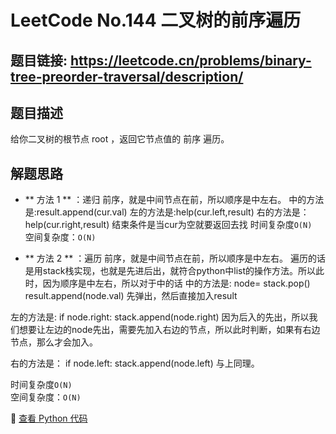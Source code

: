 # LeetCode No.144 二叉树的前序遍历

## 题目链接: https://leetcode.cn/problems/binary-tree-preorder-traversal/description/

## 题目描述
给你二叉树的根节点 root ，返回它节点值的 前序 遍历。



## 解题思路
- ** 方法 1 ** ：递归
前序，就是中间节点在前，所以顺序是中左右。
中的方法是:result.append(cur.val)
左的方法是:help(cur.left,result)
右的方法是：help(cur.right,result)
结束条件是当cur为空就要返回去找
时间复杂度`O(N)`  
空间复杂度：`O(N)`

- ** 方法 2 ** ：遍历
前序，就是中间节点在前，所以顺序是中左右。
遍历的话是用stack栈实现，也就是先进后出，就符合python中list的操作方法。所以此时，因为顺序是中左右，所以对于中的话
中的方法是:
node= stack.pop()
result.append(node.val)
先弹出，然后直接加入result

左的方法是:
if node.right:
    stack.append(node.right)
因为后入的先出，所以我们想要让左边的node先出，需要先加入右边的节点，所以此时判断，如果有右边节点，那么才会加入。

右的方法是：
if node.left:
    stack.append(node.left)
与上同理。

时间复杂度`O(N)`  
空间复杂度：`O(N)`

📌 [查看 Python 代码](../solutions/python/No_144_二叉树的前序遍历.py)